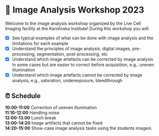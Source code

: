 # :microscope: Image Analysis Workshop 2023

Welcome to the image analysis workshop organized by the Live Cell Imaging facility at the Karolinska Institute! During this workshop you will:

- [x] See typical examples of what can be done with image analysis and the limitations for each example
- [x] Understand the principles of image analysis: digital images, pre-processing, segmentation, post-processing, etc
- [x] Understand which image artefacts can be corrected by image analysis in some cases but are easier to correct before acquisition, e.g., uneven illumination
- [x] Understand which image artefacts cannot be corrected by image analysis, e.g., saturation, underexposure, bleedthrough

## :alarm_clock: Schedule

**10:00-11:00** Correction of uneven illumination\
**11:10-12:00** Handling noise\
**12:00-13.00** Lunch break\
**13:00-14:20** Image artifacts that cannot be fixed\
**14:20-15:00** Show-case image analysis tasks using the students images\